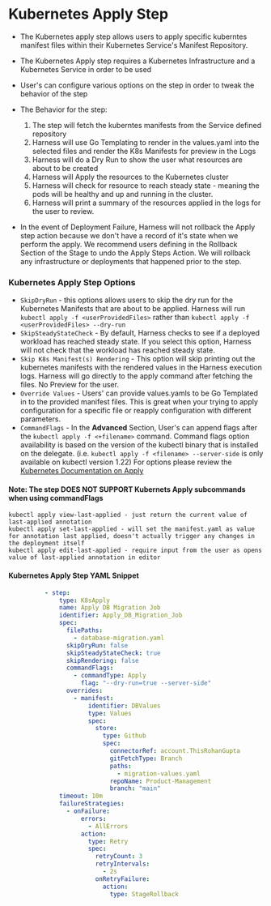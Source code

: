 # Kubernetes Apply Step

- The Kubernetes apply step allows users to apply specific kuberntes manifest files within their Kubernetes Service's Manifest Repository.

- The Kubernetes Apply step requires a Kubernetes Infrastructure and a Kubernetes Service in order to be used

- User's can configure various options on the step in order to tweak the behavior of the step

- The Behavior for the step:
    1. The step will fetch the kuberntes manifests from the Service defined repository
    2. Harness will use Go Templating to render in the values.yaml into the selected files and render the K8s Manifests for preview in the Logs
    3. Harness will do a Dry Run to show the user what resources are about to be created
    4. Harness will Apply the resources to the Kubernetes cluster
    5. Harness will check for resource to reach steady state - meaning the pods will be healthy and up and running in the cluster.
    6. Harness will print a summary of the resources applied in the logs for the user to review.

- In the event of Deployment Failure, Harness will not rollback the Apply step action because we don't have a record of it's state when we perform the apply. We recommend users defining in the Rollback Section of the Stage to undo the Apply Steps Action. We will rollback any infrastructure or deployments that happened prior to the step.

### Kubernetes Apply Step Options

- `SkipDryRun` - this options allows users to skip the dry run for the Kubernetes Manifests that are about to be applied. Harness will run `kubectl apply -f <userProvidedFiles>` rather than `kubectl apply -f <userProvidedFiles> --dry-run`
- `SkipSteadyStateCheck` - By default, Harness checks to see if a deployed workload has reached steady state. If you select this option, Harness will not check that the workload has reached steady state.
- `Skip K8s Manifest(s) Rendering` - This option will skip printing out the kubernetes manifests with the rendered values in the Harness execution logs. Harness will go directly to the apply command after fetching the files. No Preview for the user.
- `Override Values` - Users' can provide values.yamls to be Go Templated in to the provided manifest files. This is great when your trying to apply configuration for a specific file or reapply configuration with different parameters.
- `CommandFlags` - In the **Advanced** Section, User's can append flags after the `kubectl apply -f <+filename>` command. Command flags option availability is based on the version of the kubectl binary that is installed on the delegate. (i.e. `kubectl apply -f <filename> --server-side` is only available on kubectl version 1.22) For options please review the [Kubernetes Documentation on Apply](https://kubernetes.io/docs/reference/generated/kubectl/kubectl-commands#apply)


#### Note: The step DOES NOT SUPPORT Kubernets Apply subcommands when using commandFlags

```TEXT
kubectl apply view-last-applied - just return the current value of last-applied annotation
kubectl apply set-last-applied - will set the manifest.yaml as value for annotation last applied, doesn't actually trigger any changes in the deployment itself
kubectl apply edit-last-applied - require input from the user as opens value of last-applied annotation in editor
```

#### Kubernetes Apply Step YAML Snippet

```YAML
          - step:
              type: K8sApply
              name: Apply DB Migration Job
              identifier: Apply_DB_Migration_Job
              spec:
                filePaths:
                  - database-migration.yaml
                skipDryRun: false
                skipSteadyStateCheck: true
                skipRendering: false
                commandFlags: 
                  - commandType: Apply
                    flag: "--dry-run=true --server-side"
                overrides:
                  - manifest:
                      identifier: DBValues
                      type: Values
                      spec:
                        store:
                          type: Github
                          spec:
                            connectorRef: account.ThisRohanGupta
                            gitFetchType: Branch
                            paths:
                              - migration-values.yaml
                            repoName: Product-Management
                            branch: "main"
              timeout: 10m
              failureStrategies:
                - onFailure:
                    errors:
                      - AllErrors
                    action:
                      type: Retry
                      spec:
                        retryCount: 3
                        retryIntervals:
                          - 2s
                        onRetryFailure:
                          action:
                            type: StageRollback
```
